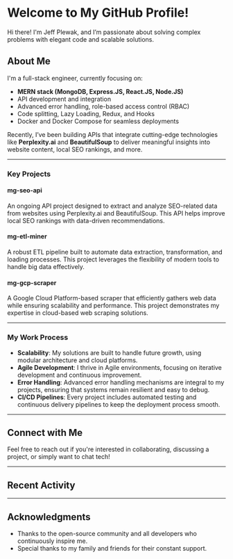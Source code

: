 

# Welcome to My GitHub Profile!

Hi there! I'm Jeff Plewak, and I’m passionate about solving complex problems with elegant code and scalable solutions.

## About Me

I'm a full-stack engineer, currently focusing on:

- **MERN stack (MongoDB, Express.JS, React.JS, Node.JS)**
- API development and integration
- Advanced error handling, role-based access control (RBAC)
- Code splitting, Lazy Loading, Redux, and Hooks
- Docker and Docker Compose for seamless deployments

Recently, I’ve been building APIs that integrate cutting-edge technologies like **Perplexity.ai** and **BeautifulSoup** to deliver meaningful insights into website content, local SEO rankings, and more.

---

### Key Projects

#### **mg-seo-api**
An ongoing API project designed to extract and analyze SEO-related data from websites using Perplexity.ai and BeautifulSoup. This API helps improve local SEO rankings with data-driven recommendations.

#### **mg-etl-miner**
A robust ETL pipeline built to automate data extraction, transformation, and loading processes. This project leverages the flexibility of modern tools to handle big data effectively.

#### **mg-gcp-scraper**
A Google Cloud Platform-based scraper that efficiently gathers web data while ensuring scalability and performance. This project demonstrates my expertise in cloud-based web scraping solutions.

---

### My Work Process
- **Scalability**: My solutions are built to handle future growth, using modular architecture and cloud platforms.
- **Agile Development**: I thrive in Agile environments, focusing on iterative development and continuous improvement.
- **Error Handling**: Advanced error handling mechanisms are integral to my projects, ensuring that systems remain resilient and easy to debug.
- **CI/CD Pipelines**: Every project includes automated testing and continuous delivery pipelines to keep the deployment process smooth.

---

## Connect with Me
Feel free to reach out if you're interested in collaborating, discussing a project, or simply want to chat tech!

---

## Recent Activity

<!--START_SECTION:activity-->
<!--END_SECTION:activity-->

---

## Acknowledgments

- Thanks to the open-source community and all developers who continuously inspire me.
- Special thanks to my family and friends for their constant support.
